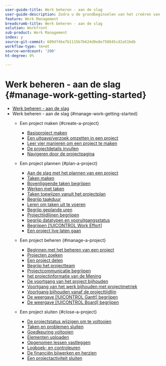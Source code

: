 ```yaml
---
user-guide-title: Werk beheren - aan de slag
user-guide-description: Zodra u de grondbeginselen van het creëren van, het plannen van en het leiden van projecten hebt geleerd, zijn er een paar meer dingen u zou moeten weten om het beste uit Workfront te krijgen.
feature: Work Management
breadcrumb-title: Werk beheren - aan de slag
solution: Workfront
sub-product: Work Management
index: y
source-git-commit: 609df4be7b1115b7b624d9e8e758845cd2a51bdb
workflow-type: tm+mt
source-wordcount: '200'
ht-degree: 0%

---
```



# Werk beheren - aan de slag {#manage-work-getting-started}

+ [Werk beheren - aan de slag](overview.md)
+ Werk beheren - aan de slag {#manage-work-getting-started}
   + Een project maken {#create-a-project}
      + [Basisproject maken](understand-basic-project-creation.md)
      + [Een uitgave/verzoek omzetten in een project](create-a-project-from-a-request.md)
      + [Leer vier manieren om een project te maken](understand-other-ways-to-create-projects.md)
      + [De projectdetails invullen](fill-in-the-project-details.md)
      + [Navigeren door de projectpagina](navigate-the-project-page.md)

   + Een project plannen {#plan-a-project}
      + [Aan de slag met het plannen van een project](getting-started-plan-a-project.md)
      + [Taken maken](how-to-create-tasks.md)
      + [Bovenliggende taken begrijpen](understand-parent-child-tasks.md)
      + [Werken met taken](work-with-tasks.md)
      + [Taken toewijzen vanuit het projectplan](assign-tasks-from-the-project-plan.md)
      + [Begrijp taakduur](understand-task-durations.md)
      + [Leren om taken uit te voeren](learn-to-sequence-tasks.md)
      + [Begrijp geplande uren](understand-planned-hours.md)
      + [Projecttijdlijnen begrijpen](understand-project-timelines.md)
      + [ begrijp datatypen en vooruitgangsstatus ](understand-task-dates-and-progress-status.md)
      + [Begrijpen [!UICONTROL Work Effort]](understand-work-effort.md)
      + [Een project live laten gaan](take-a-project-live.md)

   + Een project beheren {#manage-a-project}
      + [Beginnen met het beheren van een project](getting-started-manage-a-project.md)
      + [Projecten zoeken](find-projects.md)
      + [Een project delen](share-a-project.md)
      + [Begrijp het projectteam](understand-the-project-team.md)
      + [Projectcommunicatie begrijpen](understand-project-communication.md)
      + [ het projectinformatie van de Mening ](view-project-information.md)
      + [De voortgang van het project bijhouden](track-overall-project-progress.md)
      + [Voortgang van het werk bijhouden met projectmetriek](track-work-progress-with-project-metrics.md)
      + [Voortgang bijhouden vanaf de projecttijdlijn](track-work-progress-from-the-project-timeline.md)
      + [De weergave [!UICONTROL Gantt] begrijpen](understand-the-gantt-view.md)
      + [De weergave [!UICONTROL Board] begrijpen](understand-the-board-view.md)

   + Een project sluiten {#close-a-project}
      + [De projectstatus wijzigen om te voltooien](change-the-project-status.md)
      + [Taken en problemen sluiten](close-tasks-and-issues.md)
      + [Goedkeuring voltooien](complete-approvals.md)
      + [Elementen uploaden](upload-assets.md)
      + [Opgenomen lessen vastleggen](lessons-learned-from-closing-a-project.md)
      + [Logboek- en controleuren](log-and-review-hours.md)
      + [De financiën bijwerken en herzien](update-and-review-finances.md)
      + [Een projectactiviteit sluiten](close-a-project-activity.md)

